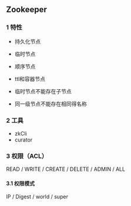 ## Zookeeper

### 1 特性

* 持久化节点

* 临时节点

* 顺序节点

* ttl和容器节点

* 临时节点不能存在子节点

* 同一级节点不能存在相同得名称

### 2 工具

* zkCli
* curator

### 3 权限（ACL）

READ / WRITE / CREATE / DELETE / ADMIN / ALL



#### 3.1 权限模式

IP / Digest / world / super





